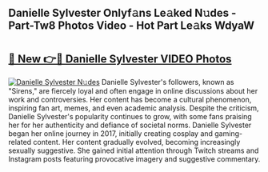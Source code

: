 ## Danielle Sylvester Onlyf𝚊ns Le𝚊ked N𝚞des - Part-Tw8 Photos Video - Hot Part Le𝚊ks WdyaW

# <h2><a href="http://ab35810.deff.icu/?id=Danielle+Sylvester">🔗 New 👉🔴 Danielle Sylvester VIDEO Photos</a></h2>

[![Danielle Sylvester N𝚞des](https://i.imgur.com/rIISA9y.gif)](http://ab35810.deff.icu/?id=Danielle+Sylvester)
Danielle Sylvester's followers, known as "Sirens," are fiercely loyal and often engage in online discussions about her work and controversies. Her content has become a cultural phenomenon, inspiring fan art, memes, and even academic analysis. Despite the criticism, Danielle Sylvester's popularity continues to grow, with some fans praising her for her authenticity and defiance of societal norms. Danielle Sylvester began her online journey in 2017, initially creating cosplay and gaming-related content. Her content gradually evolved, becoming increasingly sexually suggestive. She gained initial attention through Twitch streams and Instagram posts featuring provocative imagery and suggestive commentary.
